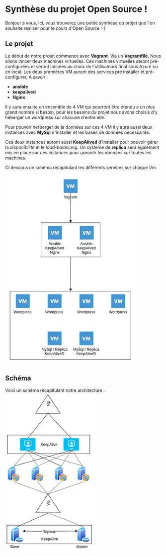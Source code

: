 # Synthèse du projet Open Source !

Bonjour à vous,
Ici, vous trouverez une petite synthèse du projet que l'on souhaite réaliser pour le cours d'Open Source :-)

## Le projet
Le début de notre projet commence avec **Vagrant**.
Via un **Vagrantfile**, Nous allons lancer deux machines virtuelles. 
Ces machines virtuelles seront pré-configurées et seront lancées au choix de l'utilisateurs final sous Azure ou en local.
Les deux premières VM auront des services pré installer et pré-configurer, 
A savoir :

 - **ansible**
 - **keepalived**
 - **Nginx**

Il y aura ensuite un ensemble de 4 VM qui pourront être étendu a un plus grand nombre si besoin, pour les besoins du projet nous avons choisis d'y héberger un wordpress sur chacune d'entre elle.

Pour pouvoir herberger de la données sur ces 4 VM il y aura aussi deux instances avec **MySql** d'installer et les bases de données nécessaires.

Ces deux instances auront aussi **KeepAlived**  d'installer pour pouvoir gérer la *disponibilité* et le *load-balancing*.
Un système de **réplica** sera également mis en place sur ces instances pour *garantir les données* sur toutes les machines.

Ci dessous un schéma récapitulant les différents services sur chaque Vm

![img](images/diag2.png)


## Schéma 
Voici un schéma récapitulant notre architecture : <br>
![img](images/Schema.png)
